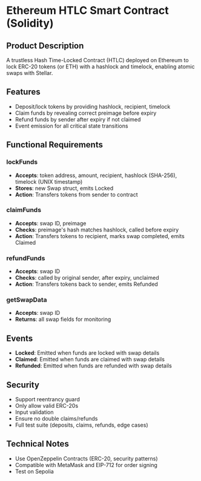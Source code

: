 # Ethereum HTLC Smart Contract (Solidity)

## Product Description

A trustless Hash Time-Locked Contract (HTLC) deployed on Ethereum to lock ERC-20 tokens (or ETH) with a hashlock and timelock, enabling atomic swaps with Stellar.

## Features

- Deposit/lock tokens by providing hashlock, recipient, timelock
- Claim funds by revealing correct preimage before expiry
- Refund funds by sender after expiry if not claimed
- Event emission for all critical state transitions

## Functional Requirements

### lockFunds

- **Accepts**: token address, amount, recipient, hashlock (SHA-256), timelock (UNIX timestamp)
- **Stores**: new Swap struct, emits Locked
- **Action**: Transfers tokens from sender to contract

### claimFunds

- **Accepts**: swap ID, preimage
- **Checks**: preimage's hash matches hashlock, called before expiry
- **Action**: Transfers tokens to recipient, marks swap completed, emits Claimed

### refundFunds

- **Accepts**: swap ID
- **Checks**: called by original sender, after expiry, unclaimed
- **Action**: Transfers tokens back to sender, emits Refunded

### getSwapData

- **Accepts**: swap ID
- **Returns**: all swap fields for monitoring

## Events

- **Locked**: Emitted when funds are locked with swap details
- **Claimed**: Emitted when funds are claimed with swap details
- **Refunded**: Emitted when funds are refunded with swap details

## Security

- Support reentrancy guard
- Only allow valid ERC-20s
- Input validation
- Ensure no double claims/refunds
- Full test suite (deposits, claims, refunds, edge cases)

## Technical Notes

- Use OpenZeppelin Contracts (ERC-20, security patterns)
- Compatible with MetaMask and EIP-712 for order signing
- Test on Sepolia
